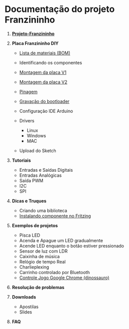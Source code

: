 # Documentação do projeto Franzininho



1. **[Projeto-Franzininho](https://github.com/Franzininho/franzininho-docs/tree/master/01-Projeto-Franzininho "01-Projeto-Franzininho")** 
2. **Placa Franzininho DIY**
	* [Lista de materiais (BOM)](https://github.com/Franzininho/franzininho-docs/tree/master/02-Franzininho-DIY/Lista%20materiais "Lista materiais") 
	
	* Identificando os componentes
	* [Montagem da placa V1](https://github.com/Franzininho/franzininho-docs/tree/master/02-Franzininho-DIY/Montagem-da-placa-V1 "Montagem da placa-versão 1")
	* [Montagem da placa V2](https://github.com/Franzininho/franzininho-docs/tree/master/02-Franzininho-DIY/Montagem-da-placa-V2 "Montagem da placa - versão 2")
	* [Pinagem](https://github.com/Franzininho/franzininho-docs/tree/master/02-Franzininho-DIY/Pinagem)
	* [Gravação do bootloader](https://github.com/Franzininho/franzininho-docs/tree/master/02-Franzininho-DIY/Grava%C3%A7%C3%A3o%20do%20bootloader)
	* Configuração IDE Arduino
	* Drivers
		* Linux
		* Windows
		* MAC 
       
	 * Upload do Sketch 



3. **Tutoriais**

	* Entradas e Saídas Digitais
	* Entradas Analógicas
	* Saída PWM
	* I2C
	* SPI


4. **Dicas e Truques**

	* Criando uma biblioteca
	* [Instalando componente no Fritzing](https://github.com/Franzininho/franzininho-fritzing)


5. **Exemplos de projetos**

	- Pisca LED
	- Acenda e Apague um LED gradualmente
	- Acende LED enquanto o botão estiver pressionado
	- Sensor de luz com LDR
	- Caixinha de música
	- Relógio de tempo Real
	- Charlieplexing
	- Carrinho controlado por Bluetooth
	- [Controle Jogo Google Chrome (dinossauro)](https://github.com/Franzininho/franzininho-docs/tree/master/05-Exemplos%20de%20projetos/Controle%20Jogo%20Google%20Chrome%20(dinossauro))


6. **Resolução de problemas**



7. **Downloads**
	* Apostilas
	* Slides

8. **FAQ**
